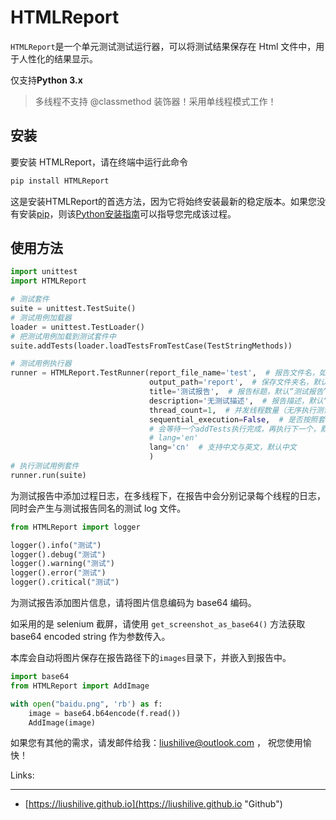 # HTMLReport

`HTMLReport`是一个单元测试测试运行器，可以将测试结果保存在 Html 文件中，用于人性化的结果显示。

仅支持**Python 3.x**

> 多线程不支持 @classmethod 装饰器！采用单线程模式工作！

## 安装

要安装 HTMLReport，请在终端中运行此命令

```bash
pip install HTMLReport
```

这是安装HTMLReport的首选方法，因为它将始终安装最新的稳定版本。如果您没有安装[pip](https://pip.pypa.io/)，则该[Python安装指南](http://docs.python-guide.org/en/latest/starting/installation/ "Python安装指南")可以指导您完成该过程。

## 使用方法

```python
import unittest
import HTMLReport

# 测试套件
suite = unittest.TestSuite()
# 测试用例加载器
loader = unittest.TestLoader()
# 把测试用例加载到测试套件中
suite.addTests(loader.loadTestsFromTestCase(TestStringMethods))

# 测试用例执行器
runner = HTMLReport.TestRunner(report_file_name='test',  # 报告文件名，如果未赋值，将采用“test+时间戳”
                               output_path='report',  # 保存文件夹名，默认“report”
                               title='测试报告',  # 报告标题，默认“测试报告”
                               description='无测试描述',  # 报告描述，默认“测试描述”
                               thread_count=1,  # 并发线程数量（无序执行测试），默认数量 1
                               sequential_execution=False,  # 是否按照套件添加(addTests)顺序执行，
                               # 会等待一个addTests执行完成，再执行下一个，默认 False
                               # lang='en'
                               lang='cn'  # 支持中文与英文，默认中文
                               )
# 执行测试用例套件
runner.run(suite)
```

为测试报告中添加过程日志，在多线程下，在报告中会分别记录每个线程的日志，同时会产生与测试报告同名的测试 log 文件。

```python
from HTMLReport import logger

logger().info("测试")
logger().debug("测试")
logger().warning("测试")
logger().error("测试")
logger().critical("测试")
```

为测试报告添加图片信息，请将图片信息编码为 base64 编码。

如采用的是 selenium 截屏，请使用 `get_screenshot_as_base64()` 方法获取 base64 encoded string 作为参数传入。

本库会自动将图片保存在报告路径下的`images`目录下，并嵌入到报告中。

```python
import base64
from HTMLReport import AddImage

with open("baidu.png", 'rb') as f:
    image = base64.b64encode(f.read())
    AddImage(image)
```

如果您有其他的需求，请发邮件给我：<liushilive@outlook.com> ， 祝您使用愉快！

Links:

---------

* [https://liushilive.github.io](https://liushilive.github.io "Github")
